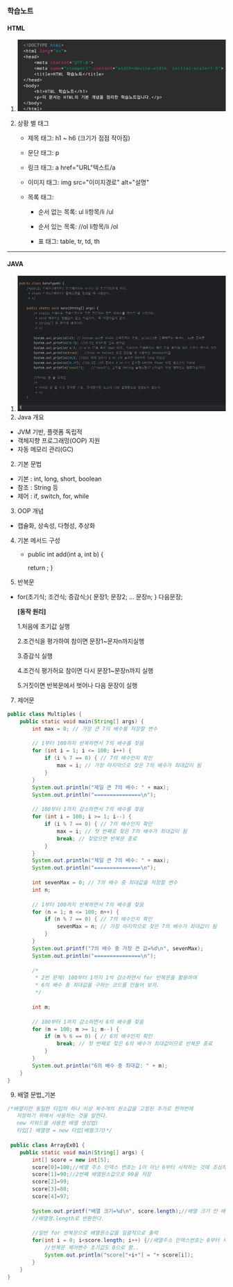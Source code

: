 ### 학습노트
#### HTML
1. ![기본 Form 구성](https://github.com/Minsu0118/Minsu0118/blob/main/SmartSelect_20250326-122112_ChatGPT.jpg)

2. 상황 별 태그
   * 제목 태그: h1 ~ h6 (크기가 점점 작아짐)

   * 문단 태그: p

   * 링크 태그: a href="URL"텍스트/a

   * 이미지 태그: img src="이미지경로" alt="설명"

   * 목록 태그:

     * 순서 없는 목록: ul li항목/li /ul

     * 순서 있는 목록: //ol li항목/li /ol

     * 표 태그: table, tr, td, th

---
#### JAVA
1. ![기본 Form 구성](https://github.com/Minsu0118/Minsu0118/blob/main/%EA%B8%B0%EB%B3%B8%20%EC%9E%90%EB%B0%94.PNG)
1. Java 개요
* JVM 기반, 플랫폼 독립적
* 객체지향 프로그래밍(OOP) 지원
* 자동 메모리 관리(GC)
2. 기본 문법
  * 기본 : int, long, short, boolean
  * 참조 : String 등
  * 제어 : if, switch, for, while
3. OOP 개념
 * 캡슐화, 상속성, 다형성, 추상화
4. 기본 메서드 구성
   * public int add(int a, int b) {


      return ;
     }

5. 반복문
* for(초기식; 조건식; 증감식;){
	문장1;
	문장2;
	...
   	문장n;
}
   다음문장;

   **[동작 원리]**
   
   	1.처음에 초기값 실행
   
   	2.조건식을 평가하여 참이면 문장1~문자n까지실행

   	3.증감식 실행

   	4.조건식 평가허요 참이면 다시 문장1~문장n까지 실행

   	5.거짓이면 반복문에서 벗어나 다음 문장이 실행


7. 제어문
```java
public class Multiples {
    public static void main(String[] args) {
        int max = 0; // 가장 큰 7의 배수를 저장할 변수

        // 1부터 100까지 반복하면서 7의 배수를 찾음
        for (int i = 1; i <= 100; i++) {
            if (i % 7 == 0) { // 7의 배수인지 확인
                max = i; // 가장 마지막으로 찾은 7의 배수가 최대값이 됨
            }
        }
        System.out.println("제일 큰 7의 배수: " + max);
        System.out.println("===============\n");

        // 100부터 1까지 감소하면서 7의 배수를 찾음
        for (int i = 100; i >= 1; i--) {
            if (i % 7 == 0) { // 7의 배수인지 확인
                max = i; // 첫 번째로 찾은 7의 배수가 최대값이 됨
                break; // 찾았으면 반복문 종료
            }
        }
        System.out.println("제일 큰 7의 배수: " + max);
        System.out.println("===============\n");

        int sevenMax = 0; // 7의 배수 중 최대값을 저장할 변수
        int n;

        // 1부터 100까지 반복하면서 7의 배수를 찾음
        for (n = 1; n <= 100; n++) {
            if (n % 7 == 0) { // 7의 배수인지 확인
                sevenMax = n; // 가장 마지막으로 찾은 7의 배수가 최대값이 됨
            }
        }
        System.out.printf("7의 배수 중 가장 큰 값=%d\n", sevenMax);
        System.out.println("===============\n");

        /*
         * 2번 문제) 100부터 1까지 1씩 감소하면서 for 반복문을 활용하여
         * 6의 배수 중 최대값을 구하는 코드를 만들어 보자.
         */
        
        int m;

        // 100부터 1까지 감소하면서 6의 배수를 찾음
        for (m = 100; m >= 1; m--) {
            if (m % 6 == 0) { // 6의 배수인지 확인
                break; // 첫 번째로 찾은 6의 배수가 최대값이므로 반복문 종료
            }
        }
        System.out.println("6의 배수 중 최대값: " + m);
    }
}
```

9. 배열 문법_기본

```java
/*배열이란 동일한 타입의 하나 이상 복수개의 원소값을 고정된 추가로 한꺼번에
   저장하기 위해서 사용하는 것울 말한다.
   new 키워드를 사용한 배열 생성법)
   타입[] 배열명 = new 타입[배열크기)*/
   
 public class ArrayEx01 {
	public static void main(String[] args) {
		int[] score = new int[5];
		score[0]=100;//배열 주소 인덱스 번호는 1이 아닌 0부터 시작하는 것에 조심하길 바란다.
		score[1]=90;//2번째 배열원소값으로 90을 저장
		score[2]=99;
		score[3]=80;
		score[4]=97;

		System.out.printf("배열 크기=%d\n", score.length);//배열 크기 인 배열원소개수는
		//배열명.length로 반환한다.
		
		//일반 for 반복문으로 배열원소값을 일괄적으로 출력
		for(int i = 0; i<score.length; i++) {//배열주소 인덱스번호는 0부터 시작하니
			//반복문 제어변수 초기값도 0으로 함..
			System.out.println("score["+i+"] = "+ score[i]);
		}
	}
}
```
 

